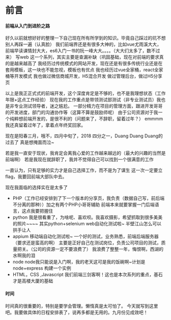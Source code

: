 # 前言

#### 前端从入门到进阶之路

好久以前就想好好的整理一下自己现在所有所学到的知识。毕竟自己踩过的坑不想别人再踩一遍（认真脸）
我们前端界还是有很多大神的，比如vue尤雨溪大大，前端早读课情封大大，es6入门一书的阮一峰大大。。。。（大大们太多了，数不过来）
写web 这一个系列，其实主要是查漏补缺（巩固基础，现在对前端的要求真的是越来越高了
我经历过传统模式的网站开发，现在还是有很多传统行业还是在套用模板，这一块也不能忽视，模板也有优点
我也经历过vue全家桶，react全家桶等开发模式
我也做过微信商城开发，H5混合开发
做过管理后台，做过H5分享页

以上是我正正式式的前端开发，这个深度肯定是不够的，也不是我理想状态（工作年限+这点工作经验）
现在我的工作重点是带领测试部测试（非专业测试员）我也是非专业测试领导者，迷之尴尬。
一部分精力在项目的管理方面，跟进开发哥哥的开发进度，部门的沟通协作等（这算不算是鼓励师呢）
由于公司资源对于我一个纯粹想前端开发的，是很不利的（问题来了，不辞职，留着过年？）
emmmm 我还真留着过年了，拿着点年终奖回家。

现在是阳春三月，哦不，四月中旬了，2018 四分之一，Duang Duang Duang的过去了
真是想掩面而泣~

若是我一直安于现状，我肯定会离我心爱的工作越来越远的（最大的兴趣的当然是前端啊）
若是我现在就辞职了，我并不觉得自己可以找到一个很满意的工作

一直认为，只有足够的实力才是自己选择工作，而不是为了谋生
这一次一定要立flag，我要回前端大部队中去。

现在我面临的选择实在是太多了
* PHP（工作已经安排到了下一个版本的分享页，我负责（数据自己写，前后端不分离的那种））加之有两个PHP小哥哥辅助
前端本来就要掌握一门后端语言，这点我要把握住
* python 我是很看重了，为啥呢、喜欢呗。我喜欢摄影，希望抓取到很多美美的照片~~~~ 
其实python+selenium web自动化测试啦~ 半壁江山怎么可以拱手让人
* appium 移动端自动化测试啦~ 一个好的测试，业务熟悉，前端后端服务器（要求还是蛮高的啊）
主要是正好自己在测试岗位，负责公司项目的测试，质量把关。（公司的资源一定不要浪费了） 我浪费了整整一年，悔恨啊，西湖的水啊我的泪
* node node我只能说是入门啊，我的老天这可是我的饭碗啊~计划是node+express 构建一个实例
* HTML，CSS ,Javascript 我们前端三剑客啊！这也是本次系列的重点，基石才是高楼大厦的基础

#### 时间
时间真的很重要的，特别是要学会管理。懒惰真是太可怕了。
今天就写到这里吧。我要做具体的日程安排表了，说再多都是无用的。九月份见成效吧！
  
